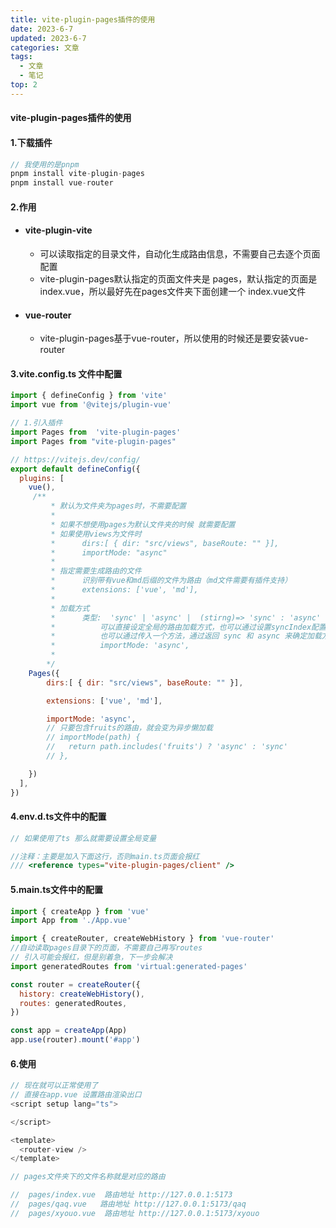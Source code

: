 ```yaml
---
title: vite-plugin-pages插件的使用
date: 2023-6-7
updated: 2023-6-7
categories: 文章
tags:
  - 文章
  - 笔记
top: 2
---
```


#### vite-plugin-pages插件的使用


#### 1.下载插件
```js
// 我使用的是pnpm
pnpm install vite-plugin-pages
pnpm install vue-router
```

#### 2.作用
 - #### vite-plugin-vite
   - 可以读取指定的目录文件，自动化生成路由信息，不需要自己去逐个页面配置
   - vite-plugin-pages默认指定的页面文件夹是 pages，默认指定的页面是 index.vue，所以最好先在pages文件夹下面创建一个 index.vue文件
 - #### vue-router
   - vite-plugin-pages基于vue-router，所以使用的时候还是要安装vue-router


#### 3.vite.config.ts 文件中配置
```js
import { defineConfig } from 'vite'
import vue from '@vitejs/plugin-vue'

// 1.引入插件
import Pages from  'vite-plugin-pages'
import Pages from "vite-plugin-pages"

// https://vitejs.dev/config/
export default defineConfig({
  plugins: [
    vue(),
     /**
         * 默认为文件夹为pages时，不需要配置
         * 
         * 如果不想使用pages为默认文件夹的时候 就需要配置
         * 如果使用views为文件时
         *      dirs:[ { dir: "src/views", baseRoute: "" }],
         *      importMode: "async"
         * 
         * 指定需要生成路由的文件
         *      识别带有vue和md后缀的文件为路由（md文件需要有插件支持）
         *      extensions: ['vue', 'md'],
         * 
         * 加载方式
         *      类型:  'sync' | 'async' |  (stirng)=> 'sync' : 'async'
         *          可以直接设定全局的路由加载方式，也可以通过设置syncIndex配置项来转换为同步加载
         *          也可以通过传入一个方法，通过返回 sync 和 async 来确定加载方式
         *          importMode: 'async',
         *      
        */
    Pages({
        dirs:[ { dir: "src/views", baseRoute: "" }],

        extensions: ['vue', 'md'],

        importMode: 'async',
        // 只要包含fruits的路由，就会变为异步懒加载
        // importMode(path) {
        //   return path.includes('fruits') ? 'async' : 'sync'
        // },

    })
  ],
})
```


#### 4.env.d.ts文件中的配置
```js
// 如果使用了ts 那么就需要设置全局变量

//注释：主要是加入下面这行，否则main.ts页面会报红
/// <reference types="vite-plugin-pages/client" />
```


#### 5.main.ts文件中的配置
```js
import { createApp } from 'vue'
import App from './App.vue'

import { createRouter, createWebHistory } from 'vue-router'
//自动读取pages目录下的页面，不需要自己再写routes
// 引入可能会报红，但是别着急，下一步会解决
import generatedRoutes from 'virtual:generated-pages'

const router = createRouter({
  history: createWebHistory(),
  routes: generatedRoutes,
})

const app = createApp(App)
app.use(router).mount('#app')
```

#### 6.使用 
```js
// 现在就可以正常使用了
// 直接在app.vue 设置路由渲染出口
<script setup lang="ts">

</script>

<template>
  <router-view />
</template>
```
```js
// pages文件夹下的文件名称就是对应的路由

//  pages/index.vue  路由地址 http://127.0.0.1:5173
//  pages/qaq.vue   路由地址 http://127.0.0.1:5173/qaq
//  pages/xyouo.vue  路由地址 http://127.0.0.1:5173/xyouo
```
